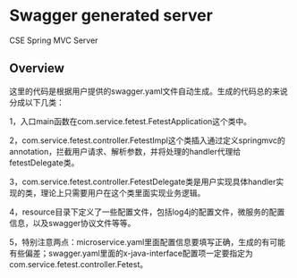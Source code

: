 # Swagger generated server

CSE Spring MVC Server


## Overview
这里的代码是根据用户提供的swagger.yaml文件自动生成。生成的代码总的来说分成以下几类：

1，入口main函数在com.service.fetest.FetestApplication这个类中。

2，com.service.fetest.controller.FetestImpl这个类插入通过定义springmvc的annotation，拦截用户请求、解析参数，并将处理的handler代理给fetestDelegate类。

3，com.service.fetest.controller.FetestDelegate类是用户实现具体handler实现的类，理论上只需要用户在这个类里面实现业务逻辑。


4，resource目录下定义了一些配置文件，包括log4j的配置文件，微服务的配置信息，以及swagger协议文件等等。

5，特别注意两点：microservice.yaml里面配置信息要填写正确，生成的有可能有些偏差；swagger.yaml里面的x-java-interface配置项一定要指定为com.service.fetest.controller.Fetest。
